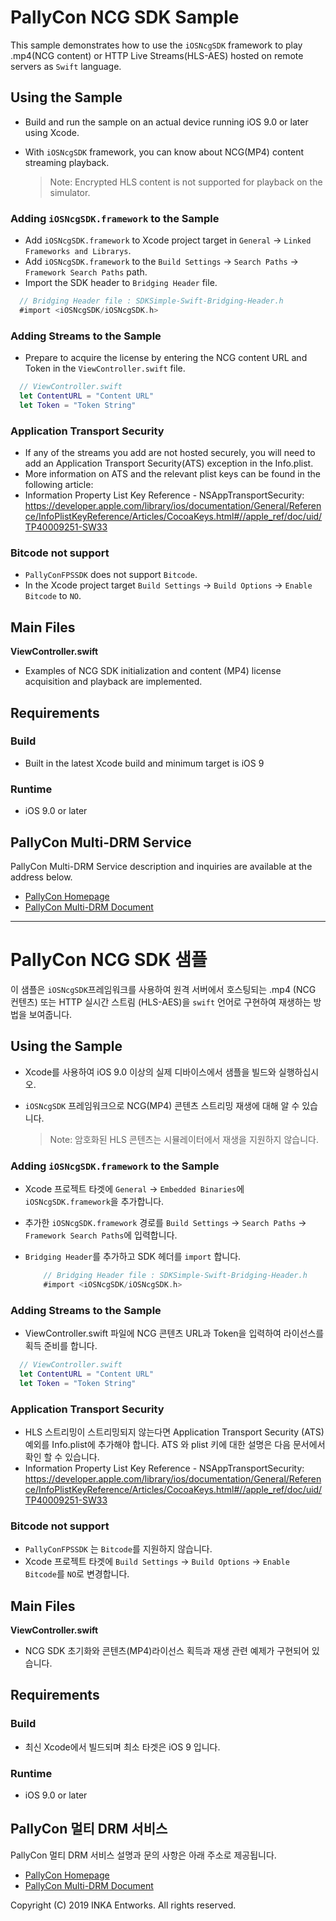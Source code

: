 

# PallyCon NCG SDK Sample 

This sample demonstrates how to use the `iOSNcgSDK` framework to play .mp4(NCG content) or HTTP Live Streams(HLS-AES) hosted on remote servers as `Swift` language.



## Using the Sample

- Build and run the sample on an actual device running iOS 9.0 or later using Xcode.

- With `iOSNcgSDK` framework, you can know about NCG(MP4) content streaming playback.

  > Note: Encrypted HLS content is not supported for playback on the simulator. 



### Adding `iOSNcgSDK.framework` to the Sample

- Add `iOSNcgSDK.framework` to Xcode project target in `General` -> `Linked Frameworks and Librarys`.
- Add `iOSNcgSDK.framework` to the `Build Settings` -> `Search Paths` -> `Framework Search Paths` path.
- Import the SDK header to `Bridging Header` file.

~~~objectivec
  // Bridging Header file : SDKSimple-Swift-Bridging-Header.h
  #import <iOSNcgSDK/iOSNcgSDK.h>
~~~



### Adding Streams to the Sample

- Prepare to acquire the license by entering the NCG content URL and Token in the `ViewController.swift` file.

~~~swift
  // ViewController.swift
  let ContentURL = "Content URL"
  let Token = "Token String"
~~~



### Application Transport Security

- If any of the streams you add are not hosted securely, you will need to add an Application Transport Security(ATS) exception in the Info.plist.
- More information on ATS and the relevant plist keys can be found in the following article:
- Information Property List Key Reference - NSAppTransportSecurity: <https://developer.apple.com/library/ios/documentation/General/Reference/InfoPlistKeyReference/Articles/CocoaKeys.html#//apple_ref/doc/uid/TP40009251-SW33>



### Bitcode not support

- `PallyConFPSSDK` does not support `Bitcode`.
- In the Xcode project target `Build Settings` -> `Build Options` -> `Enable Bitcode` to `NO`.



## Main Files

__ViewController.swift__ 

- Examples of NCG SDK initialization and content (MP4) license acquisition and playback are implemented.



## Requirements

### Build

- Built in the latest Xcode build and minimum target is iOS 9

### Runtime

- iOS 9.0 or later



## PallyCon Multi-DRM Service

PallyCon Multi-DRM Service description and inquiries are available at the address below.
- [PallyCon Homepage](https://www.pallycon.com)
- [PallyCon Multi-DRM Document](https://pallycon.com/docs/)


---



# PallyCon NCG SDK 샘플

이 샘플은 `iOSNcgSDK`프레임워크를 사용하여 원격 서버에서 호스팅되는 .mp4 (NCG 컨텐츠) 또는 HTTP 실시간 스트림 (HLS-AES)을 `swift` 언어로 구현하여 재생하는 방법을 보여줍니다.



## Using the Sample

- Xcode를 사용하여 iOS 9.0 이상의 실제 디바이스에서 샘플을 빌드와 실행하십시오.

- `iOSNcgSDK` 프레임워크으로 NCG(MP4) 콘텐츠 스트리밍 재생에 대해 알 수 있습니다. 

  > Note: 암호화된 HLS 콘텐츠는 시뮬레이터에서 재생을 지원하지 않습니다.



### Adding `iOSNcgSDK.framework` to the Sample

- Xcode 프로젝트 타겟에 `General` -> `Embedded Binaries`에 `iOSNcgSDK.framework`을 추가합니다.
- 추가한 `iOSNcgSDK.framework` 경로를 `Build Settings` -> `Search Paths` -> `Framework Search Paths`에 입력합니다.
- `Bridging Header`를 추가하고 SDK 헤더를 `import` 합니다.

	~~~objectivec
		// Bridging Header file : SDKSimple-Swift-Bridging-Header.h
		#import <iOSNcgSDK/iOSNcgSDK.h>
	~~~



### Adding Streams to the Sample

- ViewController.swift 파일에 NCG 콘텐츠 URL과 Token을 입력하여 라이선스를 획득 준비를 합니다.

~~~swift
  // ViewController.swift
  let ContentURL = "Content URL"
  let Token = "Token String"
~~~



### Application Transport Security

- HLS 스트리밍이 스트리밍되지 않는다면 Application Transport Security (ATS) 예외를 Info.plist에 추가해야 합니다. ATS 와 plist 키에 대한 설명은 다음 문서에서 확인 할 수 있습니다.  
- Information Property List Key Reference - NSAppTransportSecurity: <https://developer.apple.com/library/ios/documentation/General/Reference/InfoPlistKeyReference/Articles/CocoaKeys.html#//apple_ref/doc/uid/TP40009251-SW33>



### Bitcode not support

- `PallyConFPSSDK` 는 `Bitcode`를 지원하지 않습니다.
- Xcode 프로젝트 타겟에 `Build Settings` -> `Build Options` -> `Enable Bitcode`를 `NO`로 변경합니다.



## Main Files

__ViewController.swift__ 

- NCG SDK 초기화와 콘텐츠(MP4)라이선스 획득과 재생 관련 예제가 구현되어 있습니다.



## Requirements

### Build

- 최신 Xcode에서 빌드되며 최소 타겟은 iOS 9 입니다.

### Runtime

- iOS 9.0 or later



## PallyCon 멀티 DRM 서비스

PallyCon 멀티 DRM 서비스 설명과 문의 사항은 아래 주소로 제공됩니다.
- [PallyCon Homepage](https://www.pallycon.com)
- [PallyCon Multi-DRM Document](https://pallycon.com/docs/)


Copyright (C) 2019 INKA Entworks. All rights reserved.

